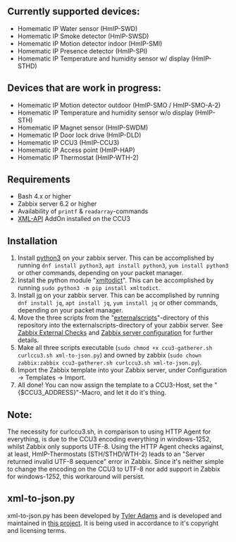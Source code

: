 Currently supported devices:
------
* Homematic IP Water sensor (HmIP-SWD)
* Homematic IP Smoke detector (HmIP-SWSD)
* Homematic IP Motion detector indoor (HmIP-SMI)
* Homematic IP Presence detector (HmIP-SPI)
* Homematic IP Temperature and humidity sensor w/ display (HmIP-STHD)

Devices that are work in progress:
------

* Homematic IP Motion detector outdoor (HmIP-SMO / HmIP-SMO-A-2)
* Homematic IP Temperature and humidity sensor w/o display (HmIP-STH)
* Homematic IP Magnet sensor (HmIP-SWDM)
* Homematic IP Door lock drive (HmIP-DLD)
* Homematic IP CCU3 (HmIP-CCU3)
* Homematic IP Access point (HmIP-HAP)
* Homematic IP Thermostat (HmIP-WTH-2)


Requirements
------
* Bash 4.x or higher
* Zabbix server 6.2 or higher
* Availability of `printf` & `readarray`-commands
* [XML-API](https://www.homematic-inside.de/software/xml-api) AddOn  installed on the CCU3

Installation
------
1. Install [python3](https://www.python.org/) on your zabbix server. This can be accomplished by running `dnf install python3`, `apt install python3`, `yum install python3` or other commands, depending on your packet manager.
2. Install the python module "[xmltodict](https://pypi.org/project/xmltodict/)". This can be accomplished by running `sudo python3 -m pip install xmltodict`.
3. Install [jq](https://stedolan.github.io/jq/) on your zabbix server. This can be accomplished by running `dnf install jq`, `apt install jq`, `yum install jq` or other commands, depending on your packet manager.
4. Move the three scripts from the "[externalscripts](https://github.com/ThisIsTenou/zabbix-homematic-monitoring/tree/main/externalscripts)"-directory of this repository into the externalscripts-directory of your zabbix server. See [Zabbix External Checks](https://www.zabbix.com/documentation/current/manual/config/items/itemtypes/external) and [Zabbix server configuration](https://www.zabbix.com/documentation/current/manual/appendix/config/zabbix_server) for further details.
5. Make all three scripts executable (`sudo chmod +x ccu3-gatherer.sh curlccu3.sh xml-to-json.py`) and owned by zabbix (`sudo chown zabbix:zabbix ccu3-gatherer.sh curlccu3.sh xml-to-json.py`).
6. Import the Zabbix template into your Zabbix server, under Configuration -> Templates -> Import.
7. All done! You can now assign the template to a CCU3-Host, set the "{$CCU3_ADDRESS}"-Macro, and let it do it's thing.

Note:
------
The necessity for curlccu3.sh, in comparison to using HTTP Agent for everything, is due to the CCU3 encoding everything in windows-1252, whilst Zabbix only supports UTF-8.
Using the HTTP Agent checks against, at least, HmIP-Thermostats (STH/STHD/WTH-2) leads to an "Server returned invalid UTF-8 sequence" error in Zabbix.
Since it's neither simple to change the encoding on the CCU3 to UTF-8 nor add support in Zabbix for windows-1252, this workaround will persist.

xml-to-json.py
------
xml-to-json.py has been developed by [Tyler Adams](https://github.com/tyleradams) and is developed and maintained in [this project](https://github.com/tyleradams/json-toolkit).
It is being used in accordance to it's copyright and licensing terms.
